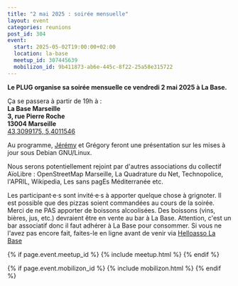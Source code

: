 ```yaml
---
title: "2 mai 2025 : soirée mensuelle"
layout: event
categories: reunions
post_id: 304
event:
  start: 2025-05-02T19:00:00+02:00
  location: la-base
  meetup_id: 307445639
  mobilizon_id: 9b411873-ab6e-445c-8f22-25a58e315722
---
```


**Le PLUG organise sa soirée mensuelle ce vendredi 2 mai 2025 à La Base.**

Ça se passera à partir de 19h à :  
**La Base Marseille**  
**3, rue Pierre Roche**  
**13004 Marseille**  
[43,3099175, 5,4011546](https://www.openstreetmap.org/node/7266092587)

Au programme, [Jérémy](https://mastodon.evolix.org/@jlecour) et Grégory feront une présentation sur les mises à jour sous Debian GNU/Linux.

Nous serons potentiellement rejoint par d'autres associations du collectif AïoLibre : OpenStreetMap Marseille, La Quadrature du Net, Technopolice, l'APRIL, Wikipedia, Les sans pagEs Méditerranée etc.

Les participant·e·s sont invité·e·s à apporter quelque chose à grignoter.
Il est possible que des pizzas soient commandées au cours de la soirée.
Merci de ne PAS apporter de boissons alcoolisées.
Des boissons (vins, bières, jus, etc.) devraient être en vente au bar à La Base.
Attention, c'est un bar associatif donc il faut adhérer à La Base pour consommer.
Si vous ne l'avez pas encore fait, faites-le en ligne avant de venir via
[Helloasso La Base](https://www.helloasso.com/associations/la-base-marseille/adhesions/adhesion-a-la-base-marseille-2025-2)

{% if page.event.meetup_id %}
  {% include meetup.html %}
{% endif %}

{% if page.event.mobilizon_id %}
  {% include mobilizon.html %}
{% endif %}
